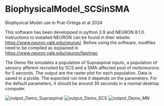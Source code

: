 # BiophysicalModel_SCSinSMA
 Biophysical Model use in Prat-Ortega et al 2024


This software has been developped in python 3.9 and NEURON 8.1.0.
Instructions to installed NEURON can be found in their wbsite: https://www.neuron.yale.edu/neuron/.
Before using the software, modfiles need to be compiled as explained in https://www.neuron.yale.edu/neuron/faq/mac


The Demo file simulates a population of Supraspinal inputs, a population of sensory afferent recruited by SCS and a SMA-affected pool of motoneurons for 5 seconds.
The output are the raster plot for each population. Data is saved in a pickle. The expected run time it depends on the parameters. For the default parameters, it should be around 30 seconds in a normal desktop computer.


![output_Demo_Supraspinal](https://github.com/genisprat/BiophysicalModel_SCSinSMA/assets/22342465/ac11cee0-b63b-487c-8053-b12e81f9db5c)
![output_Demo_SCS](https://github.com/genisprat/BiophysicalModel_SCSinSMA/assets/22342465/e4b3b48d-6733-4029-8035-37cebfd4a96c)
![output_Demo_MN](https://github.com/genisprat/BiophysicalModel_SCSinSMA/assets/22342465/62cbb586-2802-4530-a9c8-fa14879e3814)
